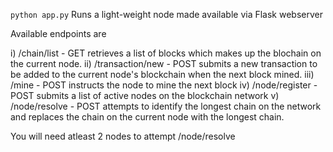 `python app.py`
Runs a light-weight node made available via Flask webserver

Available endpoints are

i)    /chain/list - GET
   retrieves a list of blocks which makes up the blochain on the current node.
ii)  /transaction/new - POST
   submits a new transaction to be added to the current node's blockchain when the next block mined.
iii) /mine - POST
   instructs the node to mine the next block
iv)  /node/register - POST
   submits a list of active nodes on the blockchain network
v)   /node/resolve - POST
   attempts to identify the longest chain on the network and replaces the chain on the current node with the longest chain.
   
You will need atleast 2 nodes to attempt /node/resolve
